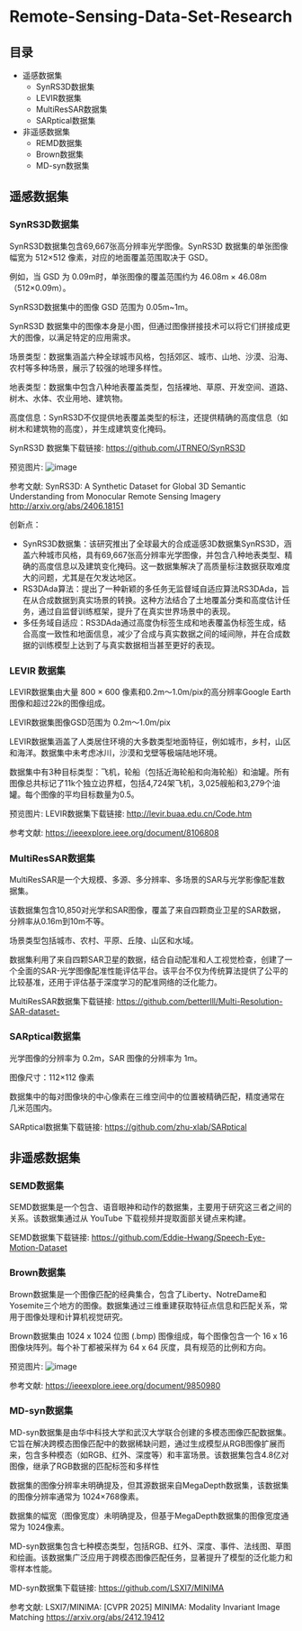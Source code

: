 # Remote-Sensing-Data-Set-Research
## 目录
- 遥感数据集
  - SynRS3D数据集
  - LEVIR数据集
  - MultiResSAR数据集
  - SARptical数据集
- 非遥感数据集
  - REMD数据集
  - Brown数据集
  - MD-syn数据集 
## 遥感数据集
### SynRS3D数据集

SynRS3D数据集包含69,667张高分辨率光学图像。SynRS3D 数据集的单张图像幅宽为 512×512 像素，对应的地面覆盖范围取决于 GSD。

例如，当 GSD 为 0.09m时，单张图像的覆盖范围约为 46.08m × 46.08m（512×0.09m）。

SynRS3D数据集中的图像 GSD 范围为 0.05m~1m。

SynRS3D 数据集中的图像本身是小图，但通过图像拼接技术可以将它们拼接成更大的图像，以满足特定的应用需求。

场景类型：数据集涵盖六种全球城市风格，包括郊区、城市、山地、沙漠、沿海、农村等多种场景，展示了较强的地理多样性。

地表类型：数据集中包含八种地表覆盖类型，包括裸地、草原、开发空间、道路、树木、水体、农业用地、建筑物。

高度信息：SynRS3D不仅提供地表覆盖类型的标注，还提供精确的高度信息（如树木和建筑物的高度），并生成建筑变化掩码。

SynRS3D 数据集下载链接: https://github.com/JTRNEO/SynRS3D

预览图片: ![image](https://github.com/user-attachments/assets/ea0130e5-7041-4985-be9a-9d03434ea6cd)

参考文献: SynRS3D: A Synthetic Dataset for Global 3D Semantic Understanding from Monocular Remote Sensing Imagery http://arxiv.org/abs/2406.18151

创新点：
- SynRS3D数据集：该研究推出了全球最大的合成遥感3D数据集SynRS3D，涵盖六种城市风格，具有69,667张高分辨率光学图像，并包含八种地表类型、精确的高度信息以及建筑变化掩码。这一数据集解决了高质量标注数据获取难度大的问题，尤其是在欠发达地区。
- RS3DAda算法：提出了一种新颖的多任务无监督域自适应算法RS3DAda，旨在从合成数据到真实场景的转换。这种方法结合了土地覆盖分类和高度估计任务，通过自监督训练框架，提升了在真实世界场景中的表现。
- 多任务域自适应：RS3DAda通过高度伪标签生成和地表覆盖伪标签生成，结合高度一致性和地面信息，减少了合成与真实数据之间的域间隙，并在合成数据的训练模型上达到了与真实数据相当甚至更好的表现。
### LEVIR 数据集
LEVIR数据集由大量 800 × 600 像素和0.2m〜1.0m/pix的高分辨率Google Earth图像和超过22k的图像组成。

LEVIR数据集图像GSD范围为 0.2m〜1.0m/pix 

LEVIR数据集涵盖了人类居住环境的大多数类型地面特征，例如城市，乡村，山区和海洋。数据集中未考虑冰川，沙漠和戈壁等极端陆地环境。

数据集中有3种目标类型：飞机，轮船（包括近海轮船和向海轮船）和油罐。所有图像总共标记了11k个独立边界框，包括4,724架飞机，3,025艘船和3,279个油罐。每个图像的平均目标数量为0.5。

预览图片: 
LEVIR数据集下载链接: http://levir.buaa.edu.cn/Code.htm

参考文献: https://ieeexplore.ieee.org/document/8106808

### MultiResSAR数据集
MultiResSAR是一个大规模、多源、多分辨率、多场景的SAR与光学影像配准数据集。

该数据集包含10,850对光学和SAR图像，覆盖了来自四颗商业卫星的SAR数据，分辨率从0.16m到10m不等。

场景类型包括城市、农村、平原、丘陵、山区和水域。

数据集利用了来自四颗SAR卫星的数据，结合自动配准和人工视觉检查，创建了一个全面的SAR-光学图像配准性能评估平台。该平台不仅为传统算法提供了公平的比较基准，还用于评估基于深度学习的配准网络的泛化能力。

MultiResSAR数据集下载链接: https://github.com/betterlll/Multi-Resolution-SAR-dataset-


### SARptical数据集
光学图像的分辨率为 0.2m，SAR 图像的分辨率为 1m。

图像尺寸：112×112 像素

数据集中的每对图像块的中心像素在三维空间中的位置被精确匹配，精度通常在 几米范围内。

SARptical数据集下载链接: https://github.com/zhu-xlab/SARptical
## 非遥感数据集
### SEMD数据集
SEMD数据集是一个包含、语音眼神和动作的数据集，主要用于研究这三者之间的关系。该数据集通过从 YouTube 下载视频并提取面部关键点来构建。

SEMD数据集下载链接: https://github.com/Eddie-Hwang/Speech-Eye-Motion-Dataset

### Brown数据集
Brown数据集是一个图像匹配的经典集合，包含了Liberty、NotreDame和Yosemite三个地方的图像。数据集通过三维重建获取特征点信息和匹配关系，常用于图像处理和计算机视觉研究。

Brown数据集由 1024 x 1024 位图 (.bmp) 图像组成，每个图像包含一个 16 x 16 图像块阵列。每个补丁都被采样为 64 x 64 灰度，具有规范的比例和方向。

预览图片: ![image](https://github.com/user-attachments/assets/21667115-ec5a-4bb1-9ac4-cbc0ab81578a)

参考文献: https://ieeexplore.ieee.org/document/9850980

### MD-syn数据集
MD-syn数据集是由华中科技大学和武汉大学联合创建的多模态图像匹配数据集。它旨在解决跨模态图像匹配中的数据稀缺问题，通过生成模型从RGB图像扩展而来，包含多种模态（如RGB、红外、深度等）和丰富场景。该数据集包含4.8亿对图像，继承了RGB数据的匹配标签和多样性

数据集的图像分辨率未明确提及，但其源数据来自MegaDepth数据集，该数据集的图像分辨率通常为 1024×768像素。

数据集的幅宽（图像宽度）未明确提及，但基于MegaDepth数据集的图像宽度通常为 1024像素。

MD-syn数据集包含七种模态类型，包括RGB、红外、深度、事件、法线图、草图和绘画。该数据集广泛应用于跨模态图像匹配任务，显著提升了模型的泛化能力和零样本性能。

MD-syn数据集下载链接: https://github.com/LSXI7/MINIMA

参考文献: LSXI7/MINIMA: [CVPR 2025] MINIMA: Modality Invariant Image Matching https://arxiv.org/abs/2412.19412
